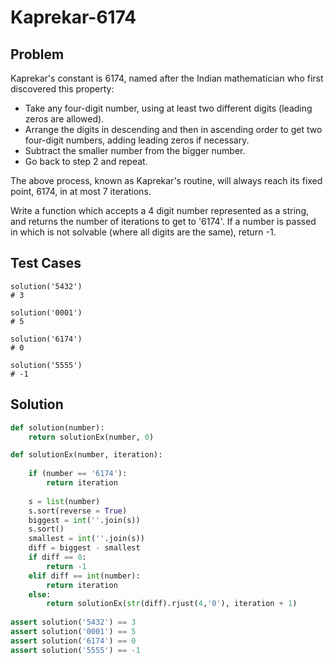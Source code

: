 # Kaprekar-6174

## Problem

Kaprekar's constant is 6174, named after the Indian mathematician who first discovered this property:

- Take any four-digit number, using at least two different digits (leading zeros are allowed).
- Arrange the digits in descending and then in ascending order to get two four-digit numbers, adding leading zeros if necessary.
- Subtract the smaller number from the bigger number.
- Go back to step 2 and repeat.

The above process, known as Kaprekar's routine, will always reach its fixed point, 6174, in at most 7 iterations.

Write a function which accepts a 4 digit number represented as a string, and returns the number of iterations to get to '6174'. If a number is passed in which is not solvable (where all digits are the same), return -1.

## Test Cases

```
solution('5432')
# 3

solution('0001')
# 5

solution('6174')
# 0

solution('5555')
# -1
```

## Solution

``` python
def solution(number):
    return solutionEx(number, 0)

def solutionEx(number, iteration):
    
    if (number == '6174'):
        return iteration
    
    s = list(number)
    s.sort(reverse = True)
    biggest = int(''.join(s))
    s.sort()
    smallest = int(''.join(s))
    diff = biggest - smallest
    if diff == 0:
        return -1
    elif diff == int(number):
        return iteration
    else:
        return solutionEx(str(diff).rjust(4,'0'), iteration + 1)
    
assert solution('5432') == 3
assert solution('0001') == 5
assert solution('6174') == 0
assert solution('5555') == -1
```